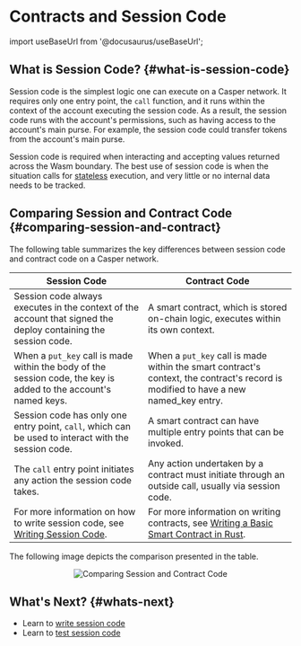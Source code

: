 # Contracts and Session Code

import useBaseUrl from '@docusaurus/useBaseUrl';

## What is Session Code? {#what-is-session-code}
Session code is the simplest logic one can execute on a Casper network. It requires only one entry point, the `call` function, and it runs within the context of the account executing the session code. As a result, the session code runs with the account's permissions, such as having access to the account's main purse. For example, the session code could transfer tokens from the account's main purse. 

Session code is required when interacting and accepting values returned across the Wasm boundary. The best use of session code is when the situation calls for [stateless](/glossary/S.md/#stateless) execution, and very little or no internal data needs to be tracked.

## Comparing Session and Contract Code {#comparing-session-and-contract}

The following table summarizes the key differences between session code and contract code on a Casper network.

| Session Code | Contract Code |
| --- | --- |
| Session code always executes in the context of the account that signed the deploy containing the session code. | A smart contract,  which is stored on-chain logic, executes within its own context. |
| When a `put_key` call is made within the body of the session code, the key is added to the account's named keys. | When a `put_key` call is made within the smart contract's context, the contract's record is modified to have a new named_key entry. |
| Session code has only one entry point, `call`, which can be used to interact with the session code. | A smart contract can have multiple entry points that can be invoked.|  
| The `call` entry point initiates any action the session code takes. | Any action undertaken by a contract must initiate through an outside call, usually via session code.|
| For more information on how to write session code, see [Writing Session Code](/dapp-dev-guide/writing-contracts/session-code). | For more information on writing contracts, see [Writing a Basic Smart Contract in Rust](/dapp-dev-guide/writing-contracts/rust-contracts). |

The following image depicts the comparison presented in the table.

<p align="center"><img src={useBaseUrl("/image/dApp/contract-vs-session.png")} alt="Comparing Session and Contract Code" /></p>

## What's Next? {#whats-next}

- Learn to [write session code](/dapp-dev-guide/writing-contracts/session-code)
- Learn to [test session code](/dapp-dev-guide/writing-contracts/testing-session-code)

